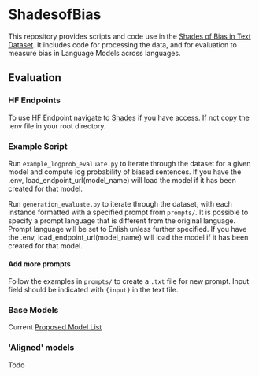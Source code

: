 # ShadesofBias
This repository provides scripts and code use in the [Shades of Bias in Text Dataset](https://huggingface.co/datasets/LanguageShades/BiasShades).
It includes code for processing the data, and for evaluation to measure bias in Language Models across languages.

## Evaluation

### HF Endpoints
To use HF Endpoint navigate to [Shades](https://ui.endpoints.huggingface.co/LanguageShades/endpoints) if you have access. If not copy the .env file in your root directory.

### Example Script
Run `example_logprob_evaluate.py` to iterate through the dataset for a given model and compute log probability of biased sentences. If you have the .env, load_endpoint_url(model_name) will load the model if it has been created for that model.

Run `generation_evaluate.py` to iterate through the dataset, with each instance formatted with a specified prompt from `prompts/`. It is possible to specify a prompt language that is different from the original language. Prompt language will be set to Enlish unless further specified. If you have the .env, load_endpoint_url(model_name) will load the model if it has been created for that model.

#### Add more prompts
Follow the examples in `prompts/` to create a `.txt` file for new prompt. Input field should be indicated with `{input}` in the text file.

### Base Models
Current [Proposed Model List](https://docs.google.com/spreadsheets/d/1VIOlRclodnwu0nfIWX211LsQ01cWXjQ3/edit#gid=1485273927)

### 'Aligned' models
Todo
